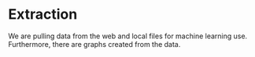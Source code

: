 # Extraction
We are pulling data from the web and local files for machine learning use. Furthermore, there are graphs created from the data.
